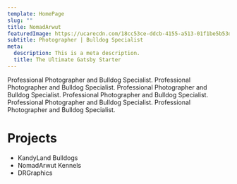 ```yaml
---
template: HomePage
slug: ""
title: NomadArwut
featuredImage: https://ucarecdn.com/18cc53ce-ddcb-4155-a513-01f1be5b53d6/-/preview/-/grayscale/
subtitle: Photographer | Bulldog Specialist
meta:
  description: This is a meta description.
  title: The Ultimate Gatsby Starter
---
```

Professional Photographer and Bulldog Specialist. Professional Photographer and Bulldog Specialist. Professional Photographer and Bulldog Specialist. Professional Photographer and Bulldog Specialist. Professional Photographer and Bulldog Specialist. Professional Photographer and Bulldog Specialist.

# Projects

* KandyLand Bulldogs
* NomadArwut Kennels
* DRGraphics